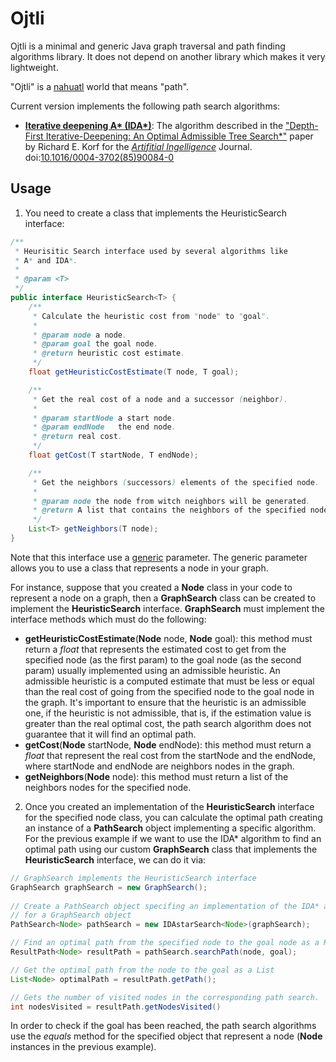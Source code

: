 # Ojtli

Ojtli is a minimal and generic Java graph traversal and path finding algorithms library. It does not depend on another
library which makes it very lightweight.

"Ojtli" is a [nahuatl](https://en.wikipedia.org/w/index.php?title=Nahuatl&oldid=1056837457) world that means "path".

Current version implements the following path search algorithms:

- **[Iterative deepening A* (IDA*)](https://en.wikipedia.org/w/index.php?title=Iterative_deepening_A*&oldid=1032176059)**:
  The algorithm described in
  the ["Depth-First Iterative-Deepening: An Optimal Admissible Tree Search*"](http://www.cse.sc.edu/~mgv/csce580f09/gradPres/korf_IDAStar_1985.pdf)
  paper by Richard E. Korf for
  the _[Artifitial Ingelligence](https://www.journals.elsevier.com/artificial-intelligence)_
  Journal. doi:[10.1016/0004-3702(85)90084-0](https://doi.org/10.1016%2F0004-3702%2885%2990084-0)

## Usage

1. You need to create a class that implements the HeuristicSearch interface:

```java
/**
 * Heurisitic Search interface used by several algorithms like
 * A* and IDA*.
 *
 * @param <T>
 */
public interface HeuristicSearch<T> {
    /**
     * Calculate the heuristic cost from "node" to "goal".
     *
     * @param node a node.
     * @param goal the goal node.
     * @return heuristic cost estimate.
     */
    float getHeuristicCostEstimate(T node, T goal);

    /**
     * Get the real cost of a node and a successor (neighbor).
     *
     * @param startNode a start node.
     * @param endNode   the end node.
     * @return real cost.
     */
    float getCost(T startNode, T endNode);

    /**
     * Get the neighbors (successors) elements of the specified node.
     *
     * @param node the node from witch neighbors will be generated.
     * @return A list that contains the neighbors of the specified node.
     */
    List<T> getNeighbors(T node);
}
```

Note that this interface use a [generic](https://docs.oracle.com/javase/tutorial/extra/generics/index.html)
parameter. The generic parameter allows you to use a class that represents a node in your graph.

For instance, suppose that you created a **Node** class in your code to represent a node on a graph, then a
**GraphSearch** class can be created to implement the **HeuristicSearch** interface.
**GraphSearch** must implement the interface methods which must do the following:

* **getHeuristicCostEstimate**(**Node** node, **Node** goal): this method must return a _float_ that represents the
  estimated cost to get from the specified node (as the first param) to the goal node (as the second param) usually
  implemented using an admissible heuristic. An admissible heuristic is a computed estimate that must be less or equal
  than the real cost of going from the specified node to the goal node in the graph. It's important to ensure that the
  heuristic is an admissible one, if the heuristic is not admissible, that is, if the estimation value is greater than
  the real optimal cost, the path search algorithm does not guarantee that it will find an optimal path.
* **getCost**(**Node** startNode, **Node** endNode): this method must return a _float_ that represent the real cost from
  the startNode and the endNode, where startNode and endNode are neighbors nodes in the graph.
* **getNeighbors**(**Node** node): this method must return a list of the neighbors nodes for the specified node.

2. Once you created an implementation of the **HeuristicSearch** interface for the specified node class, you can
   calculate the optimal path creating an instance of a **PathSearch** object implementing a specific algorithm. For the
   previous example if we want to use the IDA* algorithm to find an optimal path using our custom **GraphSearch** class
   that implements the **HeuristicSearch** interface, we can do it via:

```java
// GraphSearch implements the HeuristicSearch interface
GraphSearch graphSearch = new GraphSearch();
        
// Create a PathSearch object specifing an implementation of the IDA* algorithm 
// for a GraphSearch object
PathSearch<Node> pathSearch = new IDAstarSearch<Node>(graphSearch);

// Find an optimal path from the specified node to the goal node as a ResultPath object
ResultPath<Node> resultPath = pathSearch.searchPath(node, goal);

// Get the optimal path from the node to the goal as a List
List<Node> optimalPath = resultPath.getPath();

// Gets the number of visited nodes in the corresponding path search.
int nodesVisited = resultPath.getNodesVisited()
```

In order to check if the goal has been reached, the path search algorithms use the _equals_ method for the specified
object that represent a node (**Node** instances in the previous example).
